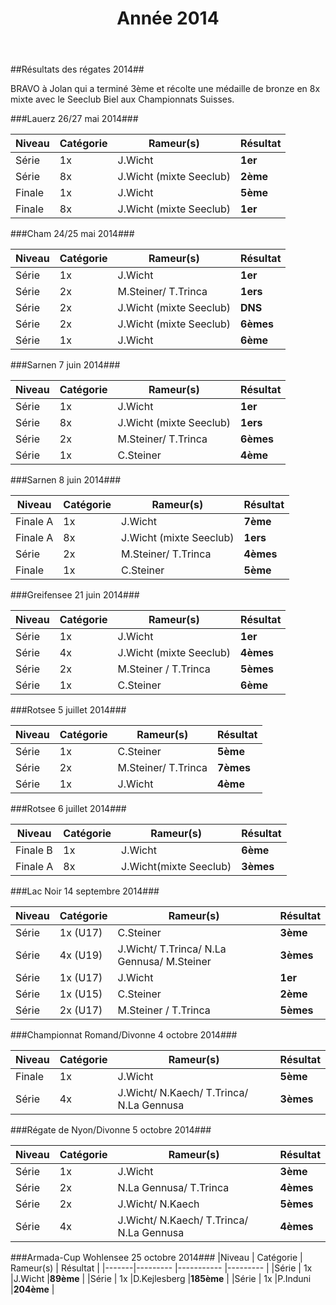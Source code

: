 ﻿---
title: Année 2014
metadata:
   description: 'La compétition au Club d´Aviron de Biel/Bienne. Résultats, calssements et compétiteurs et équipes.'
   keywords: Compétition, Challenge, Race, Aviron, Rudern, Rowing, Bienne, Biel, skiff, skull
---

##Résultats des régates 2014##

BRAVO à Jolan qui a terminé 3ème et récolte une médaille de bronze en 8x mixte avec le Seeclub Biel aux Championnats Suisses.

###Lauerz 26/27 mai 2014###

|Niveau | Catégorie   | Rameur(s)                | Résultat  |
|-------|---------    |-----------               |---------  |
|Série  | 1x          |J.Wicht                  |**1er**    |
|Série  | 8x          |J.Wicht (mixte Seeclub)   |**2ème**   |
|Finale | 1x          |J.Wicht                  |**5ème**   |
|Finale | 8x          |J.Wicht (mixte Seeclub)  |**1er**    |

###Cham 24/25 mai 2014###

|Niveau | Catégorie | Rameur(s)           | Résultat  |
|-------|---------  |-----------          |---------  |
|Série  |1x         |J.Wicht                 |**1er**    |
|Série  |2x         |M.Steiner/ T.Trinca     |**1ers**   |
|Série  |2x         |J.Wicht (mixte Seeclub)|**DNS**    |
|Série  |2x         |J.Wicht (mixte Seeclub)|**6èmes**  |
|Série  |1x         |J.Wicht               |**6ème**   |

###Sarnen 7 juin 2014###

|Niveau | Catégorie   | Rameur(s)                | Résultat  |
|-------|---------    |-----------               |---------  |
|Série  | 1x          |J.Wicht                  |**1er**    |
|Série  | 8x          |J.Wicht (mixte Seeclub)   |**1ers**   |
|Série 	| 2x          |M.Steiner/ T.Trinca      |**6èmes**   |
|Série	| 1x          |C.Steiner 		  |**4ème**    |

###Sarnen 8 juin 2014###

|Niveau | Catégorie   | Rameur(s)                | Résultat  |
|-------|---------    |-----------               |---------  |
|Finale A | 1x          |J.Wicht                 |**7ème**    |
|Finale A| 8x          |J.Wicht (mixte Seeclub)   |**1ers**   |
|Série 	| 2x          |M.Steiner/ T.Trinca      |**4èmes**   |
|Finale | 1x          |C.Steiner		  |**5ème**    |

###Greifensee 21 juin 2014###

|Niveau | Catégorie   | Rameur(s)                | Résultat  |
|-------|---------    |-----------               |---------  |
|Série  | 1x          |J.Wicht                  |**1er**    |
|Série  | 4x          |J.Wicht	(mixte Seeclub)   |**4èmes**   |
|Série 	| 2x          |M.Steiner / T.Trinca      |**5èmes**   |
|Série	| 1x          |C.Steiner 		  |**6ème**    |

###Rotsee 5 juillet 2014###

|Niveau | Catégorie   | Rameur(s)                | Résultat  |
|-------|---------    |-----------               |---------  |
|Série  | 1x          |C.Steiner                 |**5ème**    |
|Série 	| 2x          |M.Steiner/ T.Trinca      |**7èmes**   |
|Série	| 1x  		|J.Wicht                  |**4ème**    |

###Rotsee 6 juillet 2014###

|Niveau | Catégorie   | Rameur(s)                | Résultat  |
|-------|---------    |-----------               |---------  |
|Finale B  | 1x          |J.Wicht                  |**6ème**    |
|Finale A  | 8x          |J.Wicht(mixte Seeclub)   |**3èmes**   |  

###Lac Noir 14 septembre 2014###

|Niveau | Catégorie   | Rameur(s)                | Résultat  |
|-------|---------    |-----------               |---------  |
|Série 	| 1x (U17)     |C.Steiner               |**3ème**    |
|Série	| 4x  (U19)    |J.Wicht/ T.Trinca/ N.La Gennusa/ M.Steiner  |**3èmes**   |
|Série 	| 1x (U17)    |J.Wicht    		|**1er**   |
|Série	| 1x  (U15)    |C.Steiner		|**2ème**    |
|Série 	| 2x (U17)    |M.Steiner / T.Trinca  	|**5èmes**   |

###Championnat Romand/Divonne 4 octobre  2014###

|Niveau | Catégorie   | Rameur(s)                | Résultat  |
|-------|---------    |-----------               |---------  |
|Finale | 1x     	|J.Wicht    		|**5ème**   |
|Série	| 4x     	|J.Wicht/ N.Kaech/ T.Trinca/ N.La Gennusa |**3èmes**   |

###Régate de Nyon/Divonne 5 octobre  2014###

|Niveau | Catégorie   | Rameur(s)                | Résultat  |
|-------|---------    |-----------               |---------  |
|Série 	| 1x     	|J.Wicht    		|**3ème**   |
|Série	| 2x      	|N.La Gennusa/ T.Trinca  |**4èmes**    |
|Série 	| 2x     	|J.Wicht/ N.Kaech  	|**5èmes**   |
|Série	| 4x     	|J.Wicht/ N.Kaech/ T.Trinca/ N.La Gennusa |**4èmes**   |

###Armada-Cup Wohlensee 25 octobre  2014###
|Niveau | Catégorie   | Rameur(s)                | Résultat  |
|-------|---------    |-----------               |---------  |
|Série 	| 1x     	|J.Wicht    		|**89ème**   |
|Série	| 1x      	|D.Kejlesberg		  |**185ème**    |
|Série 	| 1x    	|P.Induni	 	|**204ème**   |